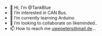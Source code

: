- 👋 Hi, I’m @TankBlue
- 👀 I’m interested in CAN Bus.
- 🌱 I’m currently learning Arduino
- 💞️ I’m looking to collaborate on likeminded..
- 📫 How to reach me uwepeters@mail.de...

<!---
TankBlue/TankBlue is a ✨ special ✨ repository because its `README.md` (this file) appears on your GitHub profile.
You can click the Preview link to take a look at your changes.
--->
